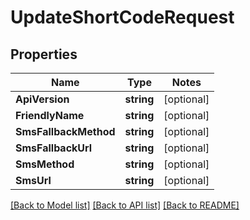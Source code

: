 # UpdateShortCodeRequest

## Properties
Name | Type | Notes
------------ | ------------- | -------------
**ApiVersion** | **string** | [optional] 
**FriendlyName** | **string** | [optional] 
**SmsFallbackMethod** | **string** | [optional] 
**SmsFallbackUrl** | **string** | [optional] 
**SmsMethod** | **string** | [optional] 
**SmsUrl** | **string** | [optional] 

[[Back to Model list]](../README.md#documentation-for-models) [[Back to API list]](../README.md#documentation-for-api-endpoints) [[Back to README]](../README.md)


